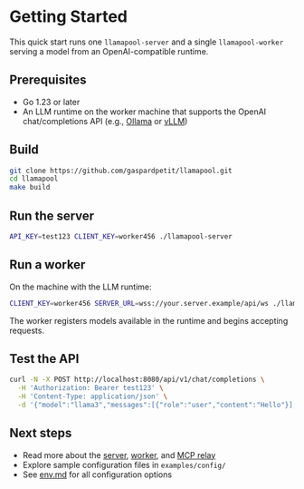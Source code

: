# Getting Started

This quick start runs one `llamapool-server` and a single `llamapool-worker`
serving a model from an OpenAI-compatible runtime.

## Prerequisites

- Go 1.23 or later
- An LLM runtime on the worker machine that supports the OpenAI
  chat/completions API (e.g.,
  [Ollama](https://github.com/ollama/ollama) or
  [vLLM](https://github.com/vllm-project/vllm))

## Build

```bash
git clone https://github.com/gaspardpetit/llamapool.git
cd llamapool
make build
```

## Run the server

```bash
API_KEY=test123 CLIENT_KEY=worker456 ./llamapool-server
```

## Run a worker

On the machine with the LLM runtime:

```bash
CLIENT_KEY=worker456 SERVER_URL=wss://your.server.example/api/ws ./llamapool-worker
```

The worker registers models available in the runtime and begins accepting requests.

## Test the API

```bash
curl -N -X POST http://localhost:8080/api/v1/chat/completions \
  -H 'Authorization: Bearer test123' \
  -H 'Content-Type: application/json' \
  -d '{"model":"llama3","messages":[{"role":"user","content":"Hello"}],"stream":true}'
```

## Next steps

- Read more about the [server](server.md), [worker](worker.md), and [MCP relay](mcp.md)
- Explore sample configuration files in `examples/config/`
- See [env.md](env.md) for all configuration options
